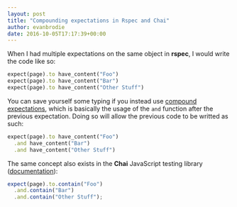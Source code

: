 ```yaml
---
layout: post
title: "Compounding expectations in Rspec and Chai"
author: evanbrodie
date: 2016-10-05T17:17:39+00:00
---
```


When I had multiple expectations on the same object in **rspec**, I would write the code like so:

```ruby
expect(page).to have_content("Foo")
expect(page).to have_content("Bar")
expect(page).to have_content("Other Stuff")
```

You can save yourself some typing if you instead use [compound expectations](https://www.relishapp.com/rspec/rspec-expectations/v/3-5/docs/compound-expectations), which is basically the usage of the `and` function after the previous expectation. Doing so will allow the previous code to be writted as such:

```ruby
expect(page).to have_content("Foo")
  .and have_content("Bar")
  .and have_content("Other Stuff")
```

The same concept also exists in the **Chai** JavaScript testing library ([documentation](http://chaijs.com/api/bdd/)):

```javascript
expect(page).to.contain("Foo")
  .and.contain("Bar")
  .and.contain("Other Stuff");
```
